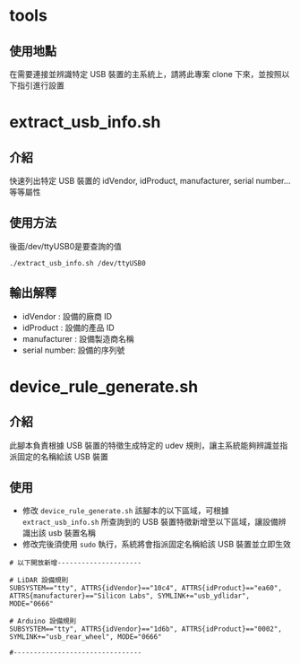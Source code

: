 # tools
## 使用地點
在需要連接並辨識特定 USB 裝置的主系統上，請將此專案 clone 下來，並按照以下指引進行設置
# extract_usb_info.sh
## 介紹
快速列出特定 USB 裝置的 idVendor, idProduct, manufacturer, serial number...等等屬性
## 使用方法
後面/dev/ttyUSB0是要查詢的值
```
./extract_usb_info.sh /dev/ttyUSB0
```
## 輸出解釋
- idVendor : 設備的廠商 ID
- idProduct : 設備的產品 ID
- manufacturer : 設備製造商名稱
- serial number: 設備的序列號
# device_rule_generate.sh
## 介紹
此腳本負責根據 USB 裝置的特徵生成特定的 udev 規則，讓主系統能夠辨識並指派固定的名稱給該 USB 裝置
## 使用
- 修改 `device_rule_generate.sh` 該腳本的以下區域，可根據 `extract_usb_info.sh` 所查詢到的 USB 裝置特徵新增至以下區域，讓設備辨識出該 usb 裝置名稱
- 修改完後須使用 `sudo` 執行，系統將會指派固定名稱給該 USB 裝置並立即生效

```
# 以下開放新增---------------------

# LiDAR 設備規則
SUBSYSTEM=="tty", ATTRS{idVendor}=="10c4", ATTRS{idProduct}=="ea60", ATTRS{manufacturer}=="Silicon Labs", SYMLINK+="usb_ydlidar", MODE="0666"

# Arduino 設備規則
SUBSYSTEM=="tty", ATTRS{idVendor}=="1d6b", ATTRS{idProduct}=="0002", SYMLINK+="usb_rear_wheel", MODE="0666"

#--------------------------------
```
